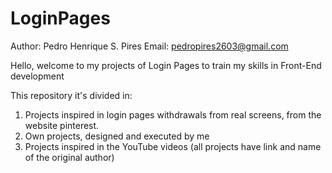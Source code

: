 # LoginPages
Author: Pedro Henrique S. Pires
Email: pedropires2603@gmail.com


Hello, welcome to my projects of Login Pages to train my skills in Front-End development

This repository it's divided in:
  1. Projects inspired in login pages withdrawals from real screens, from the website pinterest.
  2. Own projects, designed and executed by me
  3. Projects inspired in the YouTube videos (all projects have link and name of the original author)
